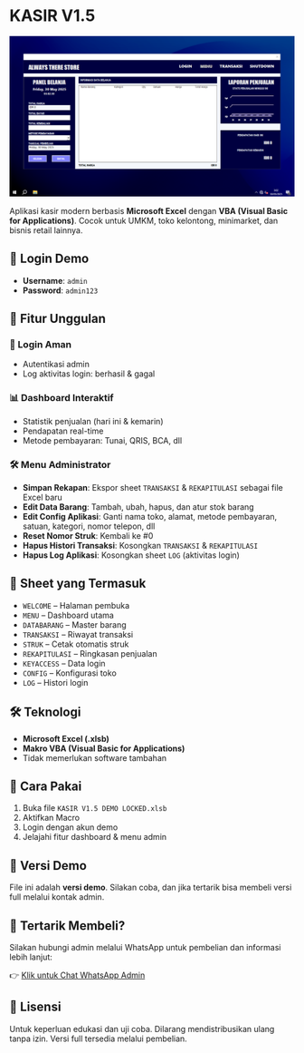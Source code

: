 # KASIR V1.5

![Preview Dashboard](https://raw.githubusercontent.com/rizzbrew/alwaystherestore/refs/heads/main/prev.png)

Aplikasi kasir modern berbasis **Microsoft Excel** dengan **VBA (Visual Basic for Applications)**. Cocok untuk UMKM, toko kelontong, minimarket, dan bisnis retail lainnya.


## 🧪 Login Demo
- **Username**: `admin`
- **Password**: `admin123`


## 💼 Fitur Unggulan

### 🔐 Login Aman
- Autentikasi admin
- Log aktivitas login: berhasil & gagal

### 📊 Dashboard Interaktif
- Statistik penjualan (hari ini & kemarin)
- Pendapatan real-time
- Metode pembayaran: Tunai, QRIS, BCA, dll

### 🛠 Menu Administrator
- **Simpan Rekapan**: Ekspor sheet `TRANSAKSI` & `REKAPITULASI` sebagai file Excel baru
- **Edit Data Barang**: Tambah, ubah, hapus, dan atur stok barang
- **Edit Config Aplikasi**: Ganti nama toko, alamat, metode pembayaran, satuan, kategori, nomor telepon, dll
- **Reset Nomor Struk**: Kembali ke #0
- **Hapus Histori Transaksi**: Kosongkan `TRANSAKSI` & `REKAPITULASI`
- **Hapus Log Aplikasi**: Kosongkan sheet `LOG` (aktivitas login)


## 📂 Sheet yang Termasuk
- `WELCOME` – Halaman pembuka
- `MENU` – Dashboard utama
- `DATABARANG` – Master barang
- `TRANSAKSI` – Riwayat transaksi
- `STRUK` – Cetak otomatis struk
- `REKAPITULASI` – Ringkasan penjualan
- `KEYACCESS` – Data login
- `CONFIG` – Konfigurasi toko
- `LOG` – Histori login


## 🛠 Teknologi
- **Microsoft Excel (.xlsb)**
- **Makro VBA (Visual Basic for Applications)**
- Tidak memerlukan software tambahan


## 🚀 Cara Pakai
1. Buka file `KASIR V1.5 DEMO LOCKED.xlsb`
2. Aktifkan Macro
3. Login dengan akun demo
4. Jelajahi fitur dashboard & menu admin


## 🧪 Versi Demo
File ini adalah **versi demo**. Silakan coba, dan jika tertarik bisa membeli versi full melalui kontak admin.


## 💬 Tertarik Membeli?
Silakan hubungi admin melalui WhatsApp untuk pembelian dan informasi lebih lanjut:

👉 [Klik untuk Chat WhatsApp Admin](https://wa.me/message/HSNDKV23K2KRN1)


## 📜 Lisensi
Untuk keperluan edukasi dan uji coba. Dilarang mendistribusikan ulang tanpa izin. Versi full tersedia melalui pembelian.
